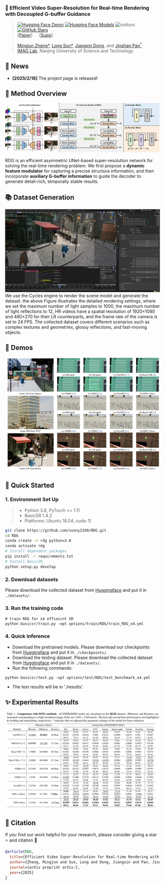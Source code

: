 ### 📖 Efficient Video Super-Resolution for Real-time Rendering with Decoupled G-buffer Guidance
> [![Hugging Face Demo](https://img.shields.io/badge/%F0%9F%A4%97%20Hugging%20Face-Demos-blue)](https://huggingface.co/spaces/Meloo/SAFMN)
[![Hugging Face Models](https://img.shields.io/badge/%F0%9F%A4%97%20Hugging%20Face-Models-blue)](https://huggingface.co/Meloo/SAFMN/tree/main)
![visitors](https://visitor-badge.laobi.icu/badge?page_id=sunny2109/RDG)
[![GitHub Stars](https://img.shields.io/github/stars/sunny2109/RDG?style=social)](https://github.com/sunny2109/RDG) <br>
> [[Paper]()] &emsp;
[[Supp]()]  <br>

> [Mingjun Zheng*](https://github.com/Zheng-MJ), 
[Long Sun*](https://github.com/sunny2109), 
[Jiangxin Dong](https://scholar.google.com/citations?user=ruebFVEAAAAJ&hl=zh-CN&oi=ao), 
and [Jinshan Pan<sup>†</sup>](https://jspan.github.io/) <br>
> [IMAG Lab](https://imag-njust.net/), Nanjing University of Science and Technology


## 📜 News
 - **[2025/2/18]** The project page is released!

## 🚀 Method Overview
<div align="center">
    <img src='./assets/arch.png'/>
</div>

RDG is an efficient asymmetric UNet-based super-resolution network for solving the real-time rendering problem.
We first propose a **dynamic feature modulator** for capturing a precise structura information, 
and then incorporate **auxiliary G-buffer information** to guide the decoder to generate detail-rich, temporally stable results.


## 📚 Dataset Generation
<div align="center">
    <img src='./assets/Blender.png'/>
</div>
We use the Cycles engine to render the scene model and generate the dataset. the above Figure illustrates the detailed rendering settings, 
where we set the maximum number of light samples to 1000, the maximum number of light reflections to 12, 
HR videos have a spatial resolution of 1920×1080 and 480×270 for their LR counterparts, and the frame rate of the camera is set to 24 FPS. 
The collected dataset covers different scenarios such as complex textures and geometries, glossy reflections, and fast-moving objects.


## 👀 Demos
<div align="center">
    <img src='./assets/visual_results.png'/>
</div>


## 🚀 Quick Started
### 1. Environment Set Up
> - Python 3.8, PyTorch >= 1.11
> - BasicSR 1.4.2
> - Platforms: Ubuntu 18.04, cuda-11

```bash
git clone https://github.com/sunny2109/RDG.git
cd RDG
conda create -n rdg python=3.8
conda activate rdg
# Install dependent packages
pip install -r requirements.txt
# Install BasicSR
python setup.py develop
```

### 2. Download datasets
Please download the collected dataset from [Huggingface](https://huggingface.co/Meloo/RDG) and put it in `./datasets/`.

### 3. Run the training code
```
# train RDG for x4 effieicnt SR
python basicsr/train.py -opt options/train/RDG/train_RDG_x4.yml
```

### 4. Quick inference
- Download the pretrained models.
Please download our checkpoints from [Huggingface](https://huggingface.co/Meloo/RDG) and put it in `./checkpoints/`.
- Download the testing dataset.
Please download the collected dataset from [Huggingface](https://huggingface.co/Meloo/RDG) and put it in `./datasets/`.
- Run the following commands:
```
python basicsr/test.py -opt options/test/RDG/test_benchmark_x4.yml 
```
- The test results will be in './results'.


## ✨ Experimental Results
<div align="center">
    <img src='./assets/results.png'/>
</div>


## 📎 Citation 

If you find our work helpful for your research, please consider giving a star ⭐ and citation 📝 
```bibtex
@article{RDG,
  title={Efficient Video Super-Resolution for Real-time Rendering with Decoupled G-buffer Guidance},
  author={Zheng, Mingjun and Sun, Long and Dong, Jiangxin and Pan, Jinshan}
  journal={arXiv preprint arXiv:},
  year={2025}
}
